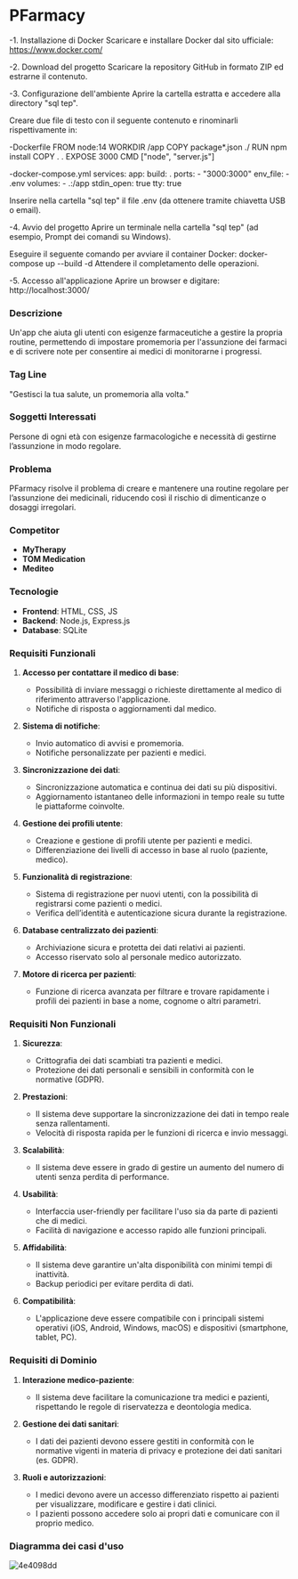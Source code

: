 # PFarmacy

-1. Installazione di Docker
Scaricare e installare Docker dal sito ufficiale: https://www.docker.com/

-2. Download del progetto
Scaricare la repository GitHub in formato ZIP ed estrarne il contenuto.

-3. Configurazione dell'ambiente
Aprire la cartella estratta e accedere alla directory "sql tep".

Creare due file di testo con il seguente contenuto e rinominarli rispettivamente in:

-Dockerfile
FROM node:14
WORKDIR /app
COPY package*.json ./
RUN npm install
COPY . .
EXPOSE 3000
CMD ["node", "server.js"]

-docker-compose.yml
services:
  app:
    build: .
    ports:
      - "3000:3000"
    env_file:
      - .env
    volumes:
      - .:/app
    stdin_open: true
    tty: true

Inserire nella cartella "sql tep" il file .env (da ottenere tramite chiavetta USB o email).

-4. Avvio del progetto
Aprire un terminale nella cartella "sql tep" (ad esempio, Prompt dei comandi su Windows).

Eseguire il seguente comando per avviare il container Docker: docker-compose up --build -d
Attendere il completamento delle operazioni.

-5. Accesso all'applicazione
Aprire un browser e digitare: http://localhost:3000/

### Descrizione
Un'app che aiuta gli utenti con esigenze farmaceutiche a gestire la propria routine, permettendo di impostare promemoria per l'assunzione dei farmaci e di scrivere note per consentire ai medici di monitorarne i progressi. 


### Tag Line
"Gestisci la tua salute, un promemoria alla volta."


### Soggetti Interessati
Persone di ogni età con esigenze farmacologiche e necessità di gestirne l’assunzione in modo regolare.


### Problema
PFarmacy risolve il problema di creare e mantenere una routine regolare per l’assunzione dei medicinali, riducendo così il rischio di dimenticanze o dosaggi irregolari.


### Competitor
- **MyTherapy**
- **TOM Medication**
- **Mediteo**


### Tecnologie
- **Frontend**: HTML, CSS, JS 
- **Backend**: Node.js, Express.js 
- **Database**: SQLite 


### Requisiti Funzionali

1. **Accesso per contattare il medico di base**:
   - Possibilità di inviare messaggi o richieste direttamente al medico di riferimento attraverso l'applicazione.
   - Notifiche di risposta o aggiornamenti dal medico.

2. **Sistema di notifiche**:
   - Invio automatico di avvisi e promemoria.
   - Notifiche personalizzate per pazienti e medici.

3. **Sincronizzazione dei dati**:
   - Sincronizzazione automatica e continua dei dati su più dispositivi.
   - Aggiornamento istantaneo delle informazioni in tempo reale su tutte le piattaforme coinvolte.

4. **Gestione dei profili utente**:
   - Creazione e gestione di profili utente per pazienti e medici.
   - Differenziazione dei livelli di accesso in base al ruolo (paziente, medico).

5. **Funzionalità di registrazione**:
   - Sistema di registrazione per nuovi utenti, con la possibilità di registrarsi come pazienti o medici.
   - Verifica dell’identità e autenticazione sicura durante la registrazione.

6. **Database centralizzato dei pazienti**:
   - Archiviazione sicura e protetta dei dati relativi ai pazienti.
   - Accesso riservato solo al personale medico autorizzato.

7. **Motore di ricerca per pazienti**:
   - Funzione di ricerca avanzata per filtrare e trovare rapidamente i profili dei pazienti in base a nome, cognome o altri parametri.


### Requisiti Non Funzionali

1. **Sicurezza**:
   - Crittografia dei dati scambiati tra pazienti e medici.
   - Protezione dei dati personali e sensibili in conformità con le normative (GDPR).

2. **Prestazioni**:
   - Il sistema deve supportare la sincronizzazione dei dati in tempo reale senza rallentamenti.
   - Velocità di risposta rapida per le funzioni di ricerca e invio messaggi.

3. **Scalabilità**:
   - Il sistema deve essere in grado di gestire un aumento del numero di utenti senza perdita di performance.

4. **Usabilità**:
   - Interfaccia user-friendly per facilitare l'uso sia da parte di pazienti che di medici.
   - Facilità di navigazione e accesso rapido alle funzioni principali.

5. **Affidabilità**:
   - Il sistema deve garantire un'alta disponibilità con minimi tempi di inattività.
   - Backup periodici per evitare perdita di dati.

6. **Compatibilità**:
   - L'applicazione deve essere compatibile con i principali sistemi operativi (iOS, Android, Windows, macOS) e dispositivi (smartphone, tablet, PC).



### Requisiti di Dominio

1. **Interazione medico-paziente**:
   - Il sistema deve facilitare la comunicazione tra medici e pazienti, rispettando le regole di riservatezza e deontologia medica.

2. **Gestione dei dati sanitari**:
   - I dati dei pazienti devono essere gestiti in conformità con le normative vigenti in materia di privacy e protezione dei dati sanitari (es. GDPR).
   
3. **Ruoli e autorizzazioni**:
   - I medici devono avere un accesso differenziato rispetto ai pazienti per visualizzare, modificare e gestire i dati clinici.
   - I pazienti possono accedere solo ai propri dati e comunicare con il proprio medico.


### Diagramma dei casi d'uso

![4e4098dd](https://github.com/user-attachments/assets/903232ab-799c-4e68-8ed4-80e08733c782)
